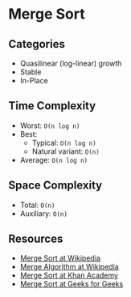 # Merge Sort

## Categories

- Quasilinear (log-linear) growth
- Stable
- In-Place

## Time Complexity

- Worst: `O(n log n)`
- Best:
  - Typical: `O(n log n)`
  - Natural variant: `O(n)`
- Average: `O(n log n)`

## Space Complexity

- Total: `O(n)`
- Auxiliary: `O(n)`

## Resources

- [Merge Sort at Wikipedia][1]
- [Merge Algorithm at Wikipedia][2]
- [Merge Sort at Khan Academy][3]
- [Merge Sort at Geeks for Geeks][4]

[1]: https://en.wikipedia.org/wiki/Merge_sort
[2]: https://en.wikipedia.org/wiki/Merge_algorithm
[3]: https://www.khanacademy.org/computing/computer-science/algorithms/merge-sort/a/overview-of-merge-sort
[4]: https://www.geeksforgeeks.org/merge-sort/
